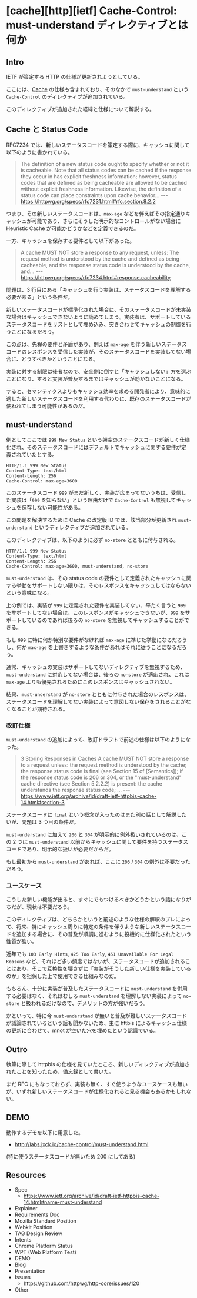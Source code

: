 # [cache][http][ietf] Cache-Control: must-understand ディレクティブとは何か

## Intro

IETF が策定する HTTP の仕様が更新されようとしている。

ここには、[Cache](https://www.ietf.org/archive/id/draft-ietf-httpbis-cache-14.html) の仕様も含まれており、そのなかで `must-understand` という `Cache-Control` のディレクティブが追加されている。

このディレクティブが追加された経緯と仕様について解説する。


## Cache と Status Code

RFC7234 では、新しいステータスコードを策定する際に、キャッシュに関して以下のように書かれている。

> The definition of a new status code ought to specify whether or not it is cacheable.
> Note that all status codes can be cached if the response they occur in has explicit freshness information;
> however, status codes that are defined as being cacheable are allowed to be cached
> without explicit freshness information.
> Likewise, the definition of a status code can place constraints upon cache behavior...
> --- https://httpwg.org/specs/rfc7231.html#rfc.section.8.2.2

つまり、その新しいステータスコードは、`max-age` などを伴えばその指定通りキャッシュが可能であり、さらにそうした明示的なコントロールがない場合に Heuristic Cache が可能かどうかなどを定義できるのだ。

一方、キャッシュを保存する要件として以下があった。

> A cache MUST NOT store a response to any request, unless:
> The request method is understood by the cache and defined as being cacheable, and
> the response status code is understood by the cache, and...
> --- https://httpwg.org/specs/rfc7234.html#response.cacheability

問題は、3 行目にある「キャッシュを行う実装は、ステータスコードを理解する必要がある」という条件だ。

新しいステータスコードが標準化された場合に、そのステータスコードが未実装な場合はキャッシュできないように読めてしまう。実装者は、サポートしているステータスコードをリストとして埋め込み、突き合わせてキャッシュの制御を行うことになるだろう。

この点は、先程の要件と矛盾があり、例えば `max-age` を伴う新しいステータスコードのレスポンスを受信した実装が、そのステータスコードを実装してない場合に、どうすべきかということになる。

実装に対する制限は後者なので、安全側に倒すと「キャッシュしない」方を選ぶことになり、すると実装が普及するまではキャッシュが効かないことになる。

すると、セマンティクスよりもキャッシュ効率を求める開発者により、意味的に適した新しいステータスコードを利用する代わりに、既存のステータスコードが使われてしまう可能性があるのだ。


## must-understand

例としてここでは `999 New Status` という架空のステータスコードが新しく仕様化され、そのステータスコードにはデフォルトでキャッシュに関する要件が定義されていたとする。

```http
HTTP/1.1 999 New Status
Content-Type: text/html
Content-Length: 256
Cache-Control: max-age=3600
```

このステータスコード `999` がまだ新しく、実装が広まってないうちは、受信した実装は「`999` を知らない」という理由だけで `Cache-Control` も無視してキャッシュを保存しない可能性がある。

この問題を解決するために Cache の改定版 ID では、該当部分が更新され `must-understand` というディレクティブが追加されている。

このディレクティブは、以下のように必ず `no-store` とともに付与される。

```http
HTTP/1.1 999 New Status
Content-Type: text/html
Content-Length: 256
Cache-Control: max-age=3600, must-understand, no-store
```

`must-understand` は、その status code の要件として定義されたキャッシュに関する挙動をサポートしない限りは、そのレスポンスをキャッシュしてはならないという意味になる。

上の例では、実装が `999` に定義された要件を実装してない、平たく言うと `999` をサポートしてない場合は、このレスポンスがキャッシュできないが、`999` をサポートしているのであれば後ろの `no-store` を無視してキャッシュすることができる。

もし `999` に特に何か特別な要件がなければ `max-age` に準じた挙動になるだろうし、何か `max-age` を上書きするような条件があればそれに従うことになるだろう。

通常、キャッシュの実装はサポートしてないディレクティブを無視するため、`must-understand` に対応してない場合は、後ろの `no-store` が適応され、これは `max-age` よりも優先されるためにこのレスポンスはキャッシュされない。

結果、`must-understand` が `no-store` とともに付与された場合のレスポンスは、ステータスコードを理解してない実装によって意図しない保存をされることがなくなることが期待される。


### 改訂仕様

`must-understand` の追加によって、改訂ドラフトで前述の仕様は以下のようになった。

> 3 Storing Responses in Caches
> A cache MUST NOT store a response to a request unless:
> the request method is understood by the cache;
> the response status code is final (see Section 15 of [Semantics]);
> if the response status code is 206 or 304, or the "must-understand" cache directive (see Section 5.2.2.2) is present: the cache understands the response status code;
> ...
> --- https://www.ietf.org/archive/id/draft-ietf-httpbis-cache-14.html#section-3

ステータスコードに `final` という概念が入ったのはまた別の話として解説したいが、問題は 3 つ目の条件だ。

`must-understand` に加えて `206` と `304` が明示的に例外扱いされているのは、この 2 つは `must-understand` 以前からキャッシュに関して要件を持つステータスコードであり、明示的な扱いが必要だからだ。

もし最初から `must-understand` があれば、ここに `206` / `304` の例外は不要だっただろう。


### ユースケース

こうした新しい機能が出ると、すぐにでもつけるべきかどうかという話になりがちだが、現状は不要だろう。

このディレクティブは、どちらかというと前述のような仕様の解釈のブレによって、将来、特にキャッシュ周りに特定の条件を伴うような新しいステータスコードを追加する場合に、その普及が順調に進むように投機的に仕様化されたという性質が強い。

近年でも `103 Early Hints`, `425 Too Early`, `451 Unavailable For Legal Reasons` など、それほど多い頻度ではないが、ステータスコードが追加されることはあり、そこで互換性を壊さずに「実装がそうした新しい仕様を実装しているのか」を担保した上で使用できる仕組みなのだ。

もちろん、十分に実装が普及したステータスコードに `must-understand` を併用する必要はなく、それはむしろ `must-understand` を理解しない実装によって `no-store` と扱われるだけなので、デメリットの方が強いだろう。

かといって、特に今 `must-understand` が無いと普及が難しいステータスコードが議論されているという話も聞かないため、主に httbis によるキャッシュ仕様の更新に合わせて、mnot が空いた穴を埋めたという認識でいる。


## Outro

執筆に際して httpbis の仕様を見ていたところ、新しいディレクティブが追加されたことを知ったため、備忘録として書いた。

まだ RFC にもなっておらず、実装も無く、すぐ使うようなユースケースも無いが、いずれ新しいステータスコードが仕様化されると見る機会もあるかもしれない。


## DEMO

動作するデモを以下に用意した。

- http://labs.jxck.io/cache-control/must-understand.html

(特に使うステータスコードが無いため 200 にしてある)


## Resources

- Spec
  - https://www.ietf.org/archive/id/draft-ietf-httpbis-cache-14.html#name-must-understand
- Explainer
- Requirements Doc
- Mozilla Standard Position
- Webkit Position
- TAG Design Review
- Intents
- Chrome Platform Status
- WPT (Web Platform Test)
- DEMO
- Blog
- Presentation
- Issues
  - https://github.com/httpwg/http-core/issues/120
- Other